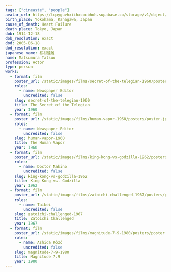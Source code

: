 ```yaml
---
tags: ["cineaste", "people"]
avatar_url: https://tcpyguvhxiihxcocbhoh.supabase.co/storage/v1/object/public/godzilla-cineaste-public/content/people/matsumura-tatsuo/matsumura-tatsuo.jpg
birth_place: Yokohama, Kanagawa, Japan
cause_of_death: Heart Failure
death_place: Tokyo, Japan
dob: 1914-12-18
dob_resolution: exact
dod: 2005-06-18
dod_resolution: exact
japanese_name: 松村達雄
name: Matsumura Tatsuo
profession: Actor
type: person
works:
  - format: film
    poster_url: /static/images/films/secret-of-the-telegian-1960/posters/poster.jpg
    roles:
      - name: Newspaper Editor
        uncredited: false
    slug: secret-of-the-telegian-1960
    title: The Secret of the Telegian
    year: 1960
  - format: film
    poster_url: /static/images/films/human-vapor-1960/posters/poster.jpg
    roles:
      - name: Newspaper Editor
        uncredited: false
    slug: human-vapor-1960
    title: The Human Vapor
    year: 1960
  - format: film
    poster_url: /static/images/films/king-kong-vs-godzilla-1962/posters/poster.jpg
    roles:
      - name: Doctor Makino
        uncredited: false
    slug: king-kong-vs-godzilla-1962
    title: King Kong vs. Godzilla
    year: 1962
  - format: film
    poster_url: /static/images/films/zatoichi-challenged-1967/posters/poster.jpg
    roles:
      - name: Taibei
        uncredited: false
    slug: zatoichi-challenged-1967
    title: Zatoichi Challenged
    year: 1967
  - format: film
    poster_url: /static/images/films/magnitude-7-9-1980/posters/poster.jpg
    roles:
      - name: Ashida Kôzô
        uncredited: false
    slug: magnitude-7-9-1980
    title: Magnitude 7.9
    year: 1980
---
```

